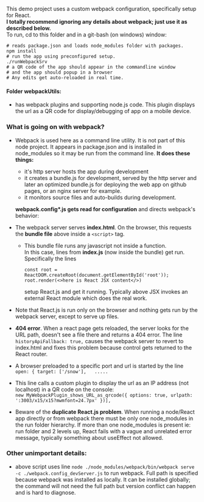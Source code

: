 

This demo project uses a custom webpack configuration, specifically setup for React.   
**I totally recommend ignoring any details about webpack; just use it as described below.**  
To run, cd to this folder and in a git-bash (on windows) window:  
  ```
  # reads package.json and loads node_modules folder with packages.
  npm install 
  # run the app using preconfigured setup.
  ./runWebpackSrv 
  # a QR code of the app should appear in the commandline window
  # and the app should popup in a browser
  # Any edits get auto-reloaded in real time.
  ```

#### Folder webpackUtils:
- has webpack plugins and supporting node.js code. This plugin displays the url as a QR code for display/debugging of app on a mobile device.

### What is going on with webpack?  
- Webpack is used here as a command line utility. It is not part of this node project. It appears in package.json and is installed in node_modules so it may be run from the command line. **It does these things:**  
  - it's http server hosts the app during development
  - it creates a bundle.js for development, served by the http server and later an optimized bundle.js for deploying the web app on github pages, or an nginx server for example.
  - it monitors source files and auto-builds during development.  

  **webpack.config\*.js gets read for configuration** and directs webpack's behavior:  
- The webpack server serves **index.html**. On the browser, this requests the **bundle file** above inside a ```<script>``` tag.
  - This bundle file runs any javascript not inside a function.   
    In this case, lines from **index.js** (now inside the bundle) get run.  
    Specifically the lines
     ```
     const root = ReactDOM.createRoot(document.getElementById('root'));
     root.render(<>here is React JSX content</>)
     ```
    setup React.js and get it running. Typically above JSX invokes an external React module which does the real work.
- Note that React.js is run only on the browser and nothing gets run by the webpack server, except to serve up files.
- **404 error**. When a react page gets reloaded, the server looks for the URL path, doesn't see a file there and returns a 404 error.  The line ```historyApiFallback: true,``` causes the webpack server to revert to index.html and fixes this problem because control gets returned to the React router.    
- A browser preloaded to a specific port and url is started by the line   
```open: { target: ['/snow'],   .....```  
- This line calls a custom plugin to display the url as an IP address (not localhost) in a QR code on the console:   
```new MyWebpackPlugin_shows_URL_as_qrcode({ options: true, urlpath: ':3003/x15/x15?mwmfont=24.7px' })],```  
- Beware of the **duplicate React.js problem**. When running a node/React app directly or from webpack there must be only one node_modules in the run folder hierarchy. If more than one node_modules is present ie: run folder and 2 levels up, React fails with a vague and unrelated error message, typically something about useEffect not allowed.
### Other unimportant details:  
- above script uses line ```node ./node_modules/webpack/bin/webpack serve -c ./webpack.config_devServer.js``` to run webpack. Full path is specified because webpack was installed as locally. It can be installed globally; the command will not need the full path but version conflict can happen and is hard to diagnose.  
